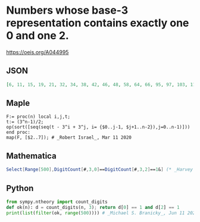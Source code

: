 # Numbers whose base\-3 representation contains exactly one 0 and one 2\.
https://oeis.org/A044995
## JSON
```JSON
[6, 11, 15, 19, 21, 32, 34, 38, 42, 46, 48, 58, 64, 66, 95, 97, 103, 113, 115, 119, 123, 127, 129, 139, 145, 147, 175, 193, 199, 201, 284, 286, 292, 310, 338, 340, 346, 356, 358, 362, 366, 370, 372, 382, 388, 390, 418, 436, 442, 444]
```
## Maple
```Maple
F:= proc(n) local i,j,t;
t:= (3^n-1)/2;
op(sort([seq(seq(t - 3^i + 3^j, i= {$0..j-1, $j+1..n-2}),j=0..n-1)]))
end proc:
map(F, [$2..7]); # _Robert Israel_, Mar 11 2020
```
## Mathematica
```Mathematica
Select[Range[500],DigitCount[#,3,0]==DigitCount[#,3,2]==1&] (* _Harvey P. Dale_, Sep 04 2023 *)
```
## Python
```Python
from sympy.ntheory import count_digits
def ok(n): d = count_digits(n, 3); return d[0] == 1 and d[2] == 1
print(list(filter(ok, range(500)))) # _Michael S. Branicky_, Jun 11 2021
```
